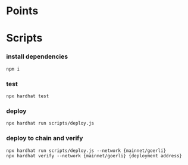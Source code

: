 # Points
# Scripts

### install dependencies
```shell
npm i
```

### test 
```shell
npx hardhat test 
```

### deploy  
```shell
npx hardhat run scripts/deploy.js
```
### deploy to chain and verify 
```shell
npx hardhat run scripts/deploy.js --network {mainnet/goerli}
npx hardhat verify --network {mainnet/goerli} {deployment address}
```

